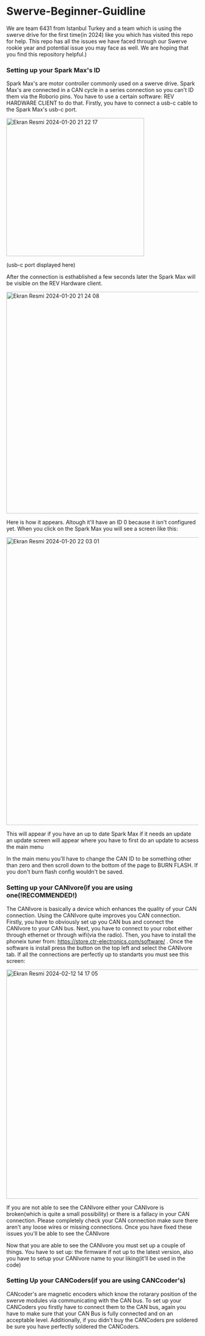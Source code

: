 # Swerve-Beginner-Guidline

We are team 6431 from Istanbul Turkey and a team which is using the swerve drive for the first time(in 2024) like you which has visited this repo for help. This repo has all the issues we have faced through our Swerve rookie year and potential issue you may face as well. We are hoping that you find this repository helpful.)

### Setting up your Spark Max's ID

Spark Max's are motor controller commonly used on a swerve drive. Spark Max's are connected in a CAN cycle in a series connection so you can't ID them via the Roborio pins. You have to use a certain software: REV HARDWARE CLIENT to do that. Firstly, you have to connect a usb-c cable to the Spark Max's usb-c port. 

<img width="361" alt="Ekran Resmi 2024-01-20 21 22 17" src="https://github.com/HisarCS/Swerve-Beginner-Guidline/assets/120194760/65c57242-1264-488b-92d5-087d0251779e">

(usb-c port displayed here)

After the connection is esthablished a few seconds later the Spark Max will be visible on the REV Hardware client.

<img width="579" alt="Ekran Resmi 2024-01-20 21 24 08" src="https://github.com/HisarCS/Swerve-Beginner-Guidline/assets/120194760/5ae602f7-d548-489c-b697-50a7ca1223b3">

Here is how it appears. Altough it'll have an ID 0 because it isn't configured yet. When you click on the Spark Max you will see a screen like this:

<img width="752" alt="Ekran Resmi 2024-01-20 22 03 01" src="https://github.com/HisarCS/Swerve-Beginner-Guidline/assets/120194760/91ec412c-d9ba-4b87-aff6-31b3b803adbd">

This will appear if you have an up to date Spark Max if it needs an update an update screen will appear where you have to first do an update to acsess the main menu

In the main menu you'll have to change the CAN ID to be something other than zero and then scroll down to the bottom of the page to BURN FLASH. If you don't burn flash config wouldn't be saved.

### Setting up your CANIvore(if you are using one(!RECOMMENDED!)

The CANIvore is basically a device which enhances the quality of your CAN connection. Using the CANIvore quite improves you CAN connection. Firstly, you have to obviously set up you CAN bus and connect the CANIvore to your CAN bus. Next, you have to connect to your robot either through ethernet or through wifi(via the radio). Then, you have to install the phoneix tuner from: https://store.ctr-electronics.com/software/ . Once the software is install press the button on the top left and select the CANIvore tab. If all the connections are perfectly up to standarts you must see this screen:


<img width="599" alt="Ekran Resmi 2024-02-12 14 17 05" src="https://github.com/HisarCS/Swerve-Beginner-Guidline/assets/120194760/e2275fc6-c03b-43a9-8edf-a03eb11bb293">

If you are not able to see the CANIvore either your CANIvore is broken(which is quite a small possibility) or there is a fallacy in your CAN connection. Please completely check your CAN connection make sure there aren't any loose wires or missing connections. Once you have fixed these issues you'll be able to see the CANIvore

Now that you are able to see the CANIvore you must set up a couple of things. You have to set up: the firmware if not up to the latest version, also you have to setup your CANIvore name to your liking(it'll be used in the code)


### Setting Up your CANCoders(if you are using CANCcoder's)

CANcoder's are magnetic encoders which know the rotarary position of the swerve modules via communicating with the CAN bus. To set up your CANCoders you firstly have to connect them to the CAN bus, again you have to make sure that your CAN Bus is fully connected and on an acceptable level. Additionally, if you didn't buy the CANCoders pre soldered be sure you have perfectly soldered the CANCoders.


